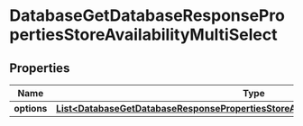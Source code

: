 

# DatabaseGetDatabaseResponsePropertiesStoreAvailabilityMultiSelect


## Properties

| Name | Type | Description | Notes |
|------------ | ------------- | ------------- | -------------|
|**options** | [**List&lt;DatabaseGetDatabaseResponsePropertiesStoreAvailabilityMultiSelectOptionsInner&gt;**](DatabaseGetDatabaseResponsePropertiesStoreAvailabilityMultiSelectOptionsInner.md) |  |  [optional] |



